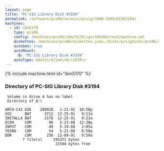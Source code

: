 ```yaml
---
layout: page
title: "PC-SIG Library Disk #3194"
permalink: /software/pcx86/sw/misc/pcsig/3000-3999/DISK3194/
machines:
  - id: ibm5170
    type: pcx86
    config: /machines/pcx86/ibm/5170/cga/1024kb/rev3/machine.xml
    diskettes: /machines/pcx86/diskettes.json,/disks/pcsigdisks/pcx86/diskettes.json
    autoGen: true
    autoMount:
      B: "PC-SIG Library Disk #3194"
    autoType: $date\r$time\rB:\rDIR\r
---
```


{% include machine.html id="ibm5170" %}

### Directory of PC-SIG Library Disk #3194

     Volume in drive A has no label
     Directory of A:\

    ARCH-C41 EXE    289028   1-21-92  10:50p
    GO2      BAT      3712  12-25-91   9:13a
    INSTALL4 BAT      2176  12-25-91   9:23a
    ECOH     COM        96   5-23-88  12:30p
    INPUT    COM        49   5-19-88   2:05a
    YESNO    COM        54   5-21-88   6:50p
    DDR      COM       256  12-09-91   9:59a
            7 file(s)     295371 bytes
                           21504 bytes free
